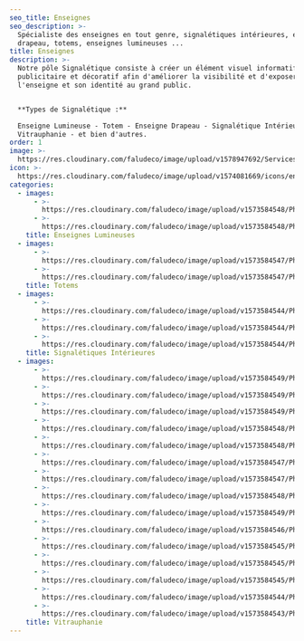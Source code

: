 ```yaml
---
seo_title: Enseignes
seo_description: >-
  Spécialiste des enseignes en tout genre, signalétiques intérieures, enseignes
  drapeau, totems, enseignes lumineuses ...
title: Enseignes
description: >-
  Notre pôle Signalétique consiste à créer un élément visuel informatif,
  publicitaire et décoratif afin d'améliorer la visibilité et d'exposer
  l'enseigne et son identité au grand public.


  **Types de Signalétique :**

  Enseigne Lumineuse - Totem - Enseigne Drapeau - Signalétique Intérieure -
  Vitrauphanie - et bien d'autres.
order: 1
image: >-
  https://res.cloudinary.com/faludeco/image/upload/v1578947692/Services/Enseignes/Enseignes%20Lumineuses/CFG_Bank2_gxumj6.jpg
icon: >-
  https://res.cloudinary.com/faludeco/image/upload/v1574081669/icons/enseignes_edpei9.jpg
categories:
  - images:
      - >-
        https://res.cloudinary.com/faludeco/image/upload/v1573584548/Photos/img104_njdaqk.jpg
      - >-
        https://res.cloudinary.com/faludeco/image/upload/v1573584548/Photos/img58_kweuvo.jpg
    title: Enseignes Lumineuses
  - images:
      - >-
        https://res.cloudinary.com/faludeco/image/upload/v1573584547/Photos/img147_itqjcl.jpg
      - >-
        https://res.cloudinary.com/faludeco/image/upload/v1573584547/Photos/img146_qjj9pz.jpg
    title: Totems
  - images:
      - >-
        https://res.cloudinary.com/faludeco/image/upload/v1573584544/Photos/img312_ysgefv.jpg
      - >-
        https://res.cloudinary.com/faludeco/image/upload/v1573584544/Photos/img313_nykr9n.jpg
      - >-
        https://res.cloudinary.com/faludeco/image/upload/v1573584544/Photos/img314_vukkwo.jpg
    title: Signalétiques Intérieures
  - images:
      - >-
        https://res.cloudinary.com/faludeco/image/upload/v1573584549/Photos/img73_h3crt6.jpg
      - >-
        https://res.cloudinary.com/faludeco/image/upload/v1573584549/Photos/img90_zsbghz.jpg
      - >-
        https://res.cloudinary.com/faludeco/image/upload/v1573584549/Photos/img89_ug1334.jpg
      - >-
        https://res.cloudinary.com/faludeco/image/upload/v1573584548/Photos/img57_jvjc4n.jpg
      - >-
        https://res.cloudinary.com/faludeco/image/upload/v1573584548/Photos/img131_v1m5lt.jpg
      - >-
        https://res.cloudinary.com/faludeco/image/upload/v1573584547/Photos/img103_pb1hba.jpg
      - >-
        https://res.cloudinary.com/faludeco/image/upload/v1573584547/Photos/img117_yjqdfk.jpg
      - >-
        https://res.cloudinary.com/faludeco/image/upload/v1573584548/Photos/img145_r0lvrl.jpg
      - >-
        https://res.cloudinary.com/faludeco/image/upload/v1573584549/Photos/img13_prw82w.jpg
      - >-
        https://res.cloudinary.com/faludeco/image/upload/v1573584546/Photos/img202_jhomf3.jpg
      - >-
        https://res.cloudinary.com/faludeco/image/upload/v1573584545/Photos/img258_adkqzi.jpg
      - >-
        https://res.cloudinary.com/faludeco/image/upload/v1573584545/Photos/img271_erfztc.jpg
      - >-
        https://res.cloudinary.com/faludeco/image/upload/v1573584545/Photos/img272_ckqca5.jpg
      - >-
        https://res.cloudinary.com/faludeco/image/upload/v1573584544/Photos/img299_vf6ey2.jpg
      - >-
        https://res.cloudinary.com/faludeco/image/upload/v1573584543/Photos/img327_hrg0o3.jpg
    title: Vitrauphanie
---
```


